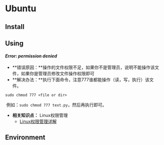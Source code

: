 # Ubuntu

## Install



## Using

#### *Error: permission denied*

- **错误原因：**操作的文件权限不足，如果你不是管理员，说明不能操作该文件，如果你是管理员修改文件操作权限即可
- **解决办法：**执行下面命令，注意777谁都能操作（读，写，执行）该文件。

```
sudo chmod 777 <file or dir>
```

​	例如：`sudo chmod 777 text.py`，然后再执行即可。

- **相关知识点：** Linux权限管理
  - [Linux权限管理详解](http://c.biancheng.net/linux_tutorial/70/)



## Environment








